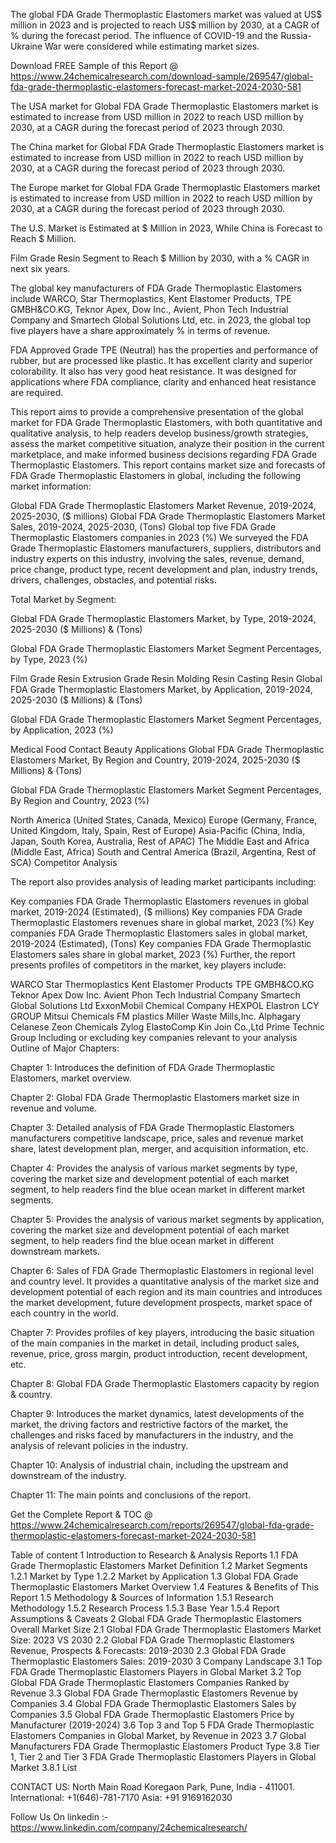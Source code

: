 The global FDA Grade Thermoplastic Elastomers market was valued at US$ million in 2023 and is projected to reach US$ million by 2030, at a CAGR of % during the forecast period. The influence of COVID-19 and the Russia-Ukraine War were considered while estimating market sizes.

Download FREE Sample of this Report @ https://www.24chemicalresearch.com/download-sample/269547/global-fda-grade-thermoplastic-elastomers-forecast-market-2024-2030-581

The USA market for Global FDA Grade Thermoplastic Elastomers market is estimated to increase from USD million in 2022 to reach USD million by 2030, at a CAGR during the forecast period of 2023 through 2030.

The China market for Global FDA Grade Thermoplastic Elastomers market is estimated to increase from USD million in 2022 to reach USD million by 2030, at a CAGR during the forecast period of 2023 through 2030.

The Europe market for Global FDA Grade Thermoplastic Elastomers market is estimated to increase from USD million in 2022 to reach USD million by 2030, at a CAGR during the forecast period of 2023 through 2030.

The U.S. Market is Estimated at $ Million in 2023, While China is Forecast to Reach $ Million.

Film Grade Resin Segment to Reach $ Million by 2030, with a % CAGR in next six years.

The global key manufacturers of FDA Grade Thermoplastic Elastomers include WARCO, Star Thermoplastics, Kent Elastomer Products, TPE GMBH&CO.KG, Teknor Apex, Dow Inc., Avient, Phon Tech Industrial Company and Smartech Global Solutions Ltd, etc. in 2023, the global top five players have a share approximately % in terms of revenue.

FDA Approved Grade TPE (Neutral) has the properties and performance of rubber, but are processed like plastic. It has excellent clarity and superior colorability. It also has very good heat resistance. It was designed for applications where FDA compliance, clarity and enhanced heat resistance are required.

This report aims to provide a comprehensive presentation of the global market for FDA Grade Thermoplastic Elastomers, with both quantitative and qualitative analysis, to help readers develop business/growth strategies, assess the market competitive situation, analyze their position in the current marketplace, and make informed business decisions regarding FDA Grade Thermoplastic Elastomers. This report contains market size and forecasts of FDA Grade Thermoplastic Elastomers in global, including the following market information:

Global FDA Grade Thermoplastic Elastomers Market Revenue, 2019-2024, 2025-2030, ($ millions)
Global FDA Grade Thermoplastic Elastomers Market Sales, 2019-2024, 2025-2030, (Tons)
Global top five FDA Grade Thermoplastic Elastomers companies in 2023 (%)
We surveyed the FDA Grade Thermoplastic Elastomers manufacturers, suppliers, distributors and industry experts on this industry, involving the sales, revenue, demand, price change, product type, recent development and plan, industry trends, drivers, challenges, obstacles, and potential risks.

Total Market by Segment:

Global FDA Grade Thermoplastic Elastomers Market, by Type, 2019-2024, 2025-2030 ($ Millions) & (Tons)

Global FDA Grade Thermoplastic Elastomers Market Segment Percentages, by Type, 2023 (%)

Film Grade Resin
Extrusion Grade Resin
Molding Resin
Casting Resin
Global FDA Grade Thermoplastic Elastomers Market, by Application, 2019-2024, 2025-2030 ($ Millions) & (Tons)

Global FDA Grade Thermoplastic Elastomers Market Segment Percentages, by Application, 2023 (%)

Medical
Food Contact
Beauty Applications
Global FDA Grade Thermoplastic Elastomers Market, By Region and Country, 2019-2024, 2025-2030 ($ Millions) & (Tons)

Global FDA Grade Thermoplastic Elastomers Market Segment Percentages, By Region and Country, 2023 (%)

North America (United States, Canada, Mexico)
Europe (Germany, France, United Kingdom, Italy, Spain, Rest of Europe)
Asia-Pacific (China, India, Japan, South Korea, Australia, Rest of APAC)
The Middle East and Africa (Middle East, Africa)
South and Central America (Brazil, Argentina, Rest of SCA)
Competitor Analysis

The report also provides analysis of leading market participants including:

Key companies FDA Grade Thermoplastic Elastomers revenues in global market, 2019-2024 (Estimated), ($ millions)
Key companies FDA Grade Thermoplastic Elastomers revenues share in global market, 2023 (%)
Key companies FDA Grade Thermoplastic Elastomers sales in global market, 2019-2024 (Estimated), (Tons)
Key companies FDA Grade Thermoplastic Elastomers sales share in global market, 2023 (%)
Further, the report presents profiles of competitors in the market, key players include:

WARCO
Star Thermoplastics
Kent Elastomer Products
TPE GMBH&CO.KG
Teknor Apex
Dow Inc.
Avient
Phon Tech Industrial Company
Smartech Global Solutions Ltd
ExxonMobil Chemical Company
HEXPOL
Elastron
LCY GROUP
Mitsui Chemicals
FM plastics
Miller Waste Mills,Inc.
Alphagary
Celanese
Zeon Chemicals
Zylog ElastoComp
Kin Join Co.,Ltd
Prime Technic Group
Including or excluding key companies relevant to your analysis
Outline of Major Chapters:

Chapter 1: Introduces the definition of FDA Grade Thermoplastic Elastomers, market overview.

Chapter 2: Global FDA Grade Thermoplastic Elastomers market size in revenue and volume.

Chapter 3: Detailed analysis of FDA Grade Thermoplastic Elastomers manufacturers competitive landscape, price, sales and revenue market share, latest development plan, merger, and acquisition information, etc.

Chapter 4: Provides the analysis of various market segments by type, covering the market size and development potential of each market segment, to help readers find the blue ocean market in different market segments.

Chapter 5: Provides the analysis of various market segments by application, covering the market size and development potential of each market segment, to help readers find the blue ocean market in different downstream markets.

Chapter 6: Sales of FDA Grade Thermoplastic Elastomers in regional level and country level. It provides a quantitative analysis of the market size and development potential of each region and its main countries and introduces the market development, future development prospects, market space of each country in the world.

Chapter 7: Provides profiles of key players, introducing the basic situation of the main companies in the market in detail, including product sales, revenue, price, gross margin, product introduction, recent development, etc.

Chapter 8: Global FDA Grade Thermoplastic Elastomers capacity by region & country.

Chapter 9: Introduces the market dynamics, latest developments of the market, the driving factors and restrictive factors of the market, the challenges and risks faced by manufacturers in the industry, and the analysis of relevant policies in the industry.

Chapter 10: Analysis of industrial chain, including the upstream and downstream of the industry.

Chapter 11: The main points and conclusions of the report.

Get the Complete Report & TOC @ https://www.24chemicalresearch.com/reports/269547/global-fda-grade-thermoplastic-elastomers-forecast-market-2024-2030-581

Table of content
1 Introduction to Research & Analysis Reports
1.1 FDA Grade Thermoplastic Elastomers Market Definition
1.2 Market Segments
1.2.1 Market by Type
1.2.2 Market by Application
1.3 Global FDA Grade Thermoplastic Elastomers Market Overview
1.4 Features & Benefits of This Report
1.5 Methodology & Sources of Information
1.5.1 Research Methodology
1.5.2 Research Process
1.5.3 Base Year
1.5.4 Report Assumptions & Caveats
2 Global FDA Grade Thermoplastic Elastomers Overall Market Size
2.1 Global FDA Grade Thermoplastic Elastomers Market Size: 2023 VS 2030
2.2 Global FDA Grade Thermoplastic Elastomers Revenue, Prospects & Forecasts: 2019-2030
2.3 Global FDA Grade Thermoplastic Elastomers Sales: 2019-2030
3 Company Landscape
3.1 Top FDA Grade Thermoplastic Elastomers Players in Global Market
3.2 Top Global FDA Grade Thermoplastic Elastomers Companies Ranked by Revenue
3.3 Global FDA Grade Thermoplastic Elastomers Revenue by Companies
3.4 Global FDA Grade Thermoplastic Elastomers Sales by Companies
3.5 Global FDA Grade Thermoplastic Elastomers Price by Manufacturer (2019-2024)
3.6 Top 3 and Top 5 FDA Grade Thermoplastic Elastomers Companies in Global Market, by Revenue in 2023
3.7 Global Manufacturers FDA Grade Thermoplastic Elastomers Product Type
3.8 Tier 1, Tier 2 and Tier 3 FDA Grade Thermoplastic Elastomers Players in Global Market
3.8.1 List

CONTACT US:
North Main Road Koregaon Park, Pune, India - 411001.
International: +1(646)-781-7170
Asia: +91 9169162030

Follow Us On linkedin :- https://www.linkedin.com/company/24chemicalresearch/
